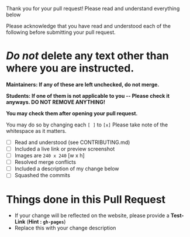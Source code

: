 Thank you for your pull request! Please read and understand everything below

Please acknowledge that you have read and understood each of the following before submitting your pull request.

<!-- Ignore MarkdownBear -->
# _Do not_ delete any text other than where you are instructed.
<!-- Stop ignoring MarkdownBear -->

**Maintainers: If any of these are left unchecked, do not merge.**

**Students: If one of them is not applicable to you -- Please check it anyways. DO NOT REMOVE ANYTHING!**

**You may check them after opening your pull request.**

You may do so by changing each `[ ]` to `[x]` Please take note of the whitespace as it matters.

- [ ] Read and understood (see CONTRIBUTING.md)
- [ ] Included a live link or preview screenshot
- [ ] Images are `240 x 240` [w x h]
- [ ] Resolved merge conflicts
- [ ] Included a description of my change below
- [ ] Squashed the commits

# Things done in this Pull Request

- If your change will be reflected on the website, please provide a **Test-Link** (**Hint : `gh-pages`**)
- Replace this with your change description